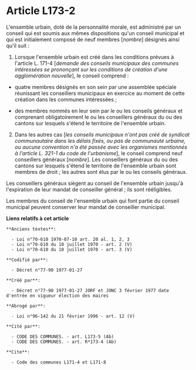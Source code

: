 # Article L173-2

L'ensemble urbain, doté de la personnalité morale, est administré par un conseil qui est soumis aux mêmes dispositions qu'un
conseil municipal et qui est initialement composé de neuf membres [*nombre*] désignés ainsi qu'il suit : 

1. Lorsque l'ensemble urbain est créé dans les conditions prévues à l'article L. 171-4 [*demande des conseils municipaux des
communes intéressées se prononçant sur les conditions de création d'une agglomération nouvelle*], le conseil comprend : 

- quatre membres désignés en son sein par une assemblée spéciale réunissant les conseillers municipaux en exercice au moment
de cette création dans les communes intéressées ; 

- des membres nommés en leur sein par le ou les conseils généraux et comprenant obligatoirement le ou les conseillers
généraux du ou des cantons sur lesquels s'étend le territoire de l'ensemble urbain. 

2. Dans les autres cas [*les conseils municipaux n'ont pas créé de syndicat communautaire dans les délais fixés, ou pas de
communauté urbaine, ou aucune convention n'a été passée avec les organismes mentionnés à l'article L. 321-1 du code de
l'urbanisme*], le conseil comprend neuf conseillers généraux [*nombre*]. Les conseillers généraux du ou des cantons sur
lesquels s'étend le territoire de l'ensemble urbain sont membres de droit ; les autres sont élus par le ou les conseils
généraux.

Les conseillers généraux siègent au conseil de l'ensemble urbain jusqu'à l'expiration de leur mandat de conseiller général ;
ils sont rééligibles. 

Les membres du conseil de l'ensemble urbain qui font partie du conseil municipal peuvent conserver leur mandat de conseiller
municipal.

**Liens relatifs à cet article**

	**Anciens textes**:

	  - Loi n°70-610 1970-07-10 art. 20 al. 1, 2, 3
	  - Loi n°70-610 du 10 juillet 1970 - art. 2 (V)
	  - Loi n°70-610 du 10 juillet 1970 - art. 3 (V)

	**Codifié par**:

	  - Décret n°77-90 1977-01-27

	**Créé par**:

	  - Décret n°77-90 1977-01-27 JORF et JONC 3 février 1977 date d'entrée en vigueur élection des maires

	**Abrogé par**:

	  - Loi n°96-142 du 21 février 1996 - art. 12 (V)

	**Cité par**:

	  - CODE DES COMMUNES. - art. L173-5 (Ab)
	  - CODE DES COMMUNES. - art. R*173-4 (Ab)

	**Cite**:

	  - Code des communes L171-4 et L171-8
